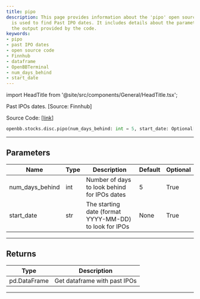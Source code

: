 ```yaml
---
title: pipo
description: This page provides information about the 'pipo' open source code which
  is used to find Past IPO dates. It includes details about the parameters used and
  the output provided by the code.
keywords:
- pipo
- past IPO dates
- open source code
- Finnhub
- dataframe
- OpenBBTerminal
- num_days_behind
- start_date
---
```


import HeadTitle from '@site/src/components/General/HeadTitle.tsx';

<HeadTitle title="pipo - Disc - Stocks - Reference | OpenBB SDK Docs" />

Past IPOs dates. [Source: Finnhub]

Source Code: [[link](https://github.com/OpenBB-finance/OpenBBTerminal/tree/main/openbb_terminal/stocks/discovery/finnhub_model.py#L74)]

```python
openbb.stocks.disc.pipo(num_days_behind: int = 5, start_date: Optional[str] = None)
```

---

## Parameters

| Name | Type | Description | Default | Optional |
| ---- | ---- | ----------- | ------- | -------- |
| num_days_behind | int | Number of days to look behind for IPOs dates | 5 | True |
| start_date | str | The starting date (format YYYY-MM-DD) to look for IPOs | None | True |


---

## Returns

| Type | Description |
| ---- | ----------- |
| pd.DataFrame | Get dataframe with past IPOs |
---
